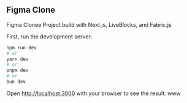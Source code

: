 ## Figma Clone

Figma Clonee Project build with Next.js, LiveBlocks, and Fabric.js

First, run the development server:

```bash
npm run dev
# or
yarn dev
# or
pnpm dev
# or
bun dev
```

Open [http://localhost:3000](http://localhost:3000) with your browser to see the result.
www


